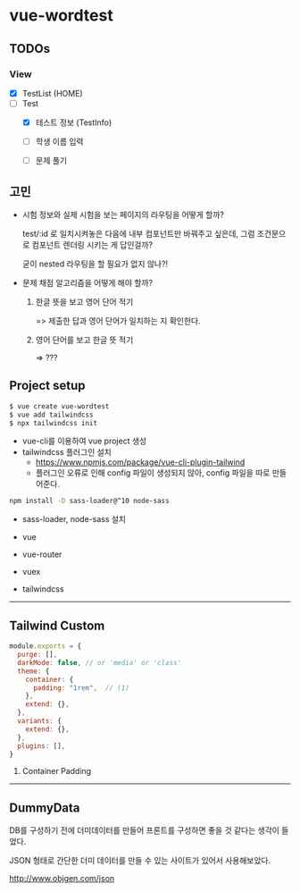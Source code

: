 # vue-wordtest



## TODOs

### View

- [x] TestList (HOME)
- [ ] Test
  - [x] 테스트 정보 (TestInfo)
  - [ ] 학생 이름 입력
  - [ ] 문제 풀기



## 고민

- 시험 정보와 실제 시험을 보는 페이지의 라우팅을 어떻게 할까?

  test/:id 로 일치시켜놓은 다음에 내부 컴포넌트만 바꿔주고 싶은데, 그럼 조건문으로 컴포넌트 렌더링 시키는 게 답인걸까?

  굳이 nested 라우팅을 할 필요가 없지 않나?!
  
- 문제 채점 알고리즘을 어떻게 해야 할까?

  1. 한글 뜻을 보고 영어 단어 적기

     => 제출한 답과 영어 단어가 일치하는 지 확인한다.

  2. 영어 단어를 보고 한글 뜻 적기

     => ???



## Project setup

```bash
$ vue create vue-wordtest
$ vue add tailwindcss
$ npx tailwindcss init
```

- vue-cli를 이용하여 vue project 생성
- tailwindcss 플러그인 설치
  - https://www.npmjs.com/package/vue-cli-plugin-tailwind
  - 플러그인 오류로 인해 config 파일이 생성되지 않아, config 파일을 따로 만들어준다.



```bash
npm install -D sass-loader@^10 node-sass
```

- sass-loader, node-sass 설치



- vue
- vue-router
- vuex
- tailwindcss



---



## Tailwind Custom

```js
module.exports = {
  purge: [],
  darkMode: false, // or 'media' or 'class'
  theme: {
    container: {
      padding: "1rem",	// (1)
    },
    extend: {},
  },
  variants: {
    extend: {},
  },
  plugins: [],
}
```



1. Container Padding



---



## DummyData

DB를 구성하기 전에 더미데이터를 만들어 프론트를 구성하면 좋을 것 같다는 생각이 들었다.

JSON 형태로 간단한 더미 데이터를 만들 수 있는 사이트가 있어서 사용해보았다.

http://www.objgen.com/json































